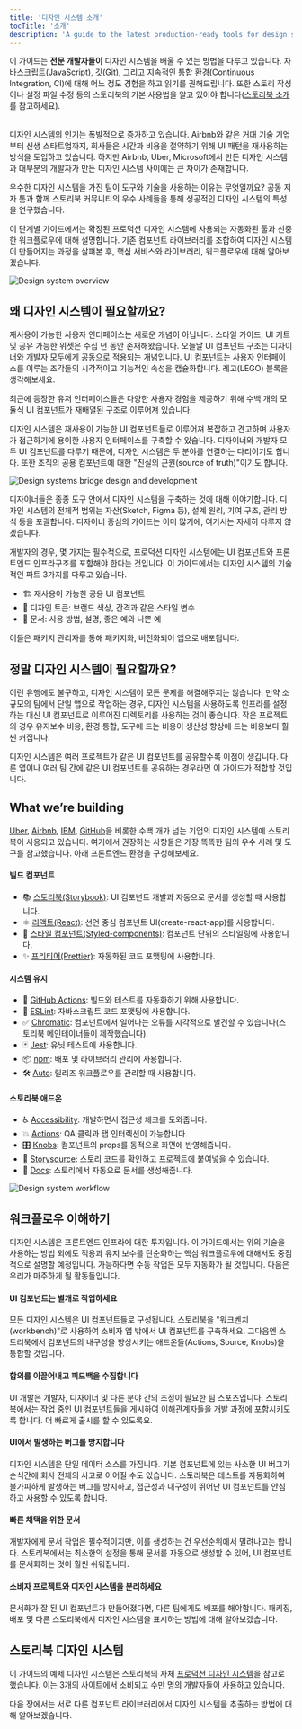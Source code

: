 ```yaml
---
title: '디자인 시스템 소개'
tocTitle: '소개'
description: 'A guide to the latest production-ready tools for design systems'
---
```


<div class="aside">이 가이드는 <b>전문 개발자들이</b> 디자인 시스템을 배울 수 있는 방법을 다루고 있습니다. 자바스크립트(JavaScript), 깃(Git), 그리고 지속적인 통합 환경(Continuous Integration, CI)에 대해 어느 정도 경험을 하고 읽기를 권해드립니다. 또한 스토리 작성이나 설정 파일 수정 등의 스토리북의 기본 사용법을 알고 있어야 합니다(<a href="/intro-to-storybook">스토리북 소개</a>를 참고하세요).
</div>

<br/>

디자인 시스템의 인기는 폭발적으로 증가하고 있습니다. Airbnb와 같은 거대 기술 기업부터 신생 스타트업까지, 회사들은 시간과 비용을 절약하기 위해 UI 패턴을 재사용하는 방식을 도입하고 있습니다. 하지만 Airbnb, Uber, Microsoft에서 만든 디자인 시스템과 대부분의 개발자가 만든 디자인 시스템 사이에는 큰 차이가 존재합니다.

우수한 디자인 시스템을 가진 팀이 도구와 기술을 사용하는 이유는 무엇일까요? 공동 저자 톰과 함께 스토리북 커뮤니티의 우수 사례들을 통해 성공적인 디자인 시스템의 특성을 연구했습니다.

이 단계별 가이드에서는 확장된 프로덕션 디자인 시스템에 사용되는 자동화된 툴과 신중한 워크플로우에 대해 설명합니다. 기존 컴포넌트 라이브러리를 조합하여 디자인 시스템이 만들어지는 과정을 살펴본 후, 핵심 서비스와 라이브러리, 워크플로우에 대해 알아보겠습니다.

![Design system overview](/design-systems-for-developers/design-system-overview.jpg)

## 왜 디자인 시스템이 필요할까요?

재사용이 가능한 사용자 인터페이스는 새로운 개념이 아닙니다. 스타일 가이드, UI 키트 및 공유 가능한 위젯은 수십 년 동안 존재해왔습니다. 오늘날 UI 컴포넌트 구조는 디자이너와 개발자 모두에게 공동으로 적용되는 개념입니다. UI 컴포넌트는 사용자 인터페이스를 이루는 조각들의 시각적이고 기능적인 속성을 캡슐화합니다. 레고(LEGO) 블록을 생각해보세요. 

최근에 등장한 유저 인터페이스들은 다양한 사용자 경험을 제공하기 위해 수백 개의 모듈식 UI 컴포넌트가 재배열된 구조로 이루어져 있습니다.

디자인 시스템은 재사용이 가능한 UI 컴포넌트들로 이루어져 복잡하고 견고하며 사용자가 접근하기에 용이한 사용자 인터페이스를 구축할 수 있습니다. 디자이너와 개발자 모두 UI 컴포넌트를 다루기 때문에, 디자인 시스템은 두 분야를 연결하는 다리이기도 합니다. 또한 조직의 공용 컴포넌트에 대한 "진실의 근원(source of truth)"이기도 합니다.

![Design systems bridge design and development](/design-systems-for-developers/design-system-context.jpg)

디자이너들은 종종 도구 안에서 디자인 시스템을 구축하는 것에 대해 이야기합니다. 디자인 시스템의 전체적 범위는 자산(Sketch, Figma 등), 설계 원리, 기여 구조, 관리 방식 등을 포괄합니다. 디자이너 중심의 가이드는 이미 많기에, 여기서는 자세히 다루지 않겠습니다.

개발자의 경우, 몇 가지는 필수적으로, 프로덕션 디자인 시스템에는 UI 컴포넌트와 프론트엔드 인프라구조를 포함해야 한다는 것입니다. 이 가이드에서는 디자인 시스템의 기술적인 파트 3가지를 다루고 있습니다.

- 🏗 재사용이 가능한 공용 UI 컴포넌트
- 🎨 디자인 토큰: 브랜드 색상, 간격과 같은 스타일 변수
- 📕 문서: 사용 방법, 설명, 좋은 예와 나쁜 예

이들은 패키지 관리자를 통해 패키지화, 버전화되어 앱으로 배포됩니다.

## 정말 디자인 시스템이 필요할까요?

이런 유행에도 불구하고, 디자인 시스템이 모든 문제를 해결해주지는 않습니다. 만약 소규모의 팀에서 단일 앱으로 작업하는 경우, 디자인 시스템을 사용하도록 인프라를 설정하는 대신 UI 컴포넌트로 이루어진 디렉토리를 사용하는 것이 좋습니다. 작은 프로젝트의 경우 유지보수 비용, 환경 통합, 도구에 드는 비용이 생산성 향상에 드는 비용보다 훨씬 커집니다.

디자인 시스템은 여러 프로젝트가 같은 UI 컴포넌트를 공유할수록 이점이 생깁니다. 다른 앱이나 여러 팀 간에 같은 UI 컴포넌트를 공유하는 경우라면 이 가이드가 적합할 것입니다.

## What we’re building

[Uber](https://github.com/uber-web/baseui), [Airbnb](https://github.com/airbnb/lunar), [IBM](https://www.carbondesignsystem.com/), [GitHub](https://primer.style/css/)을 비롯한 수백 개가 넘는 기업의 디자인 시스템에 스토리북이 사용되고 있습니다. 여기에서 권장하는 사항들은 가장 똑똑한 팀의 우수 사례 및 도구를 참고했습니다. 아래 프론트엔드 환경을 구성해보세요.

#### 빌드 컴포넌트

- 📚 [스토리북(Storybook)](http://storybook.js.org): UI 컴포넌트 개발과 자동으로 문서를 생성할 때 사용합니다.
- ⚛️ [리액트(React)](https://reactjs.org/): 선언 중심 컴포넌트 UI(create-react-app)를 사용합니다.
- 💅 [스타일 컴포넌트(Styled-components)](https://www.styled-components.com/): 컴포넌트 단위의 스타일링에 사용합니다.
- ✨ [프리티어(Prettier)](https://prettier.io/): 자동화된 코드 포맷팅에 사용합니다.

#### 시스템 유지

- 🚥 [GitHub Actions](https://github.com/features/actions): 빌드와 테스트를 자동화하기 위해 사용합니다.
- 📐 [ESLint](https://eslint.org/): 자바스크립트 코드 포맷팅에 사용합니다.
- ✅ [Chromatic](https://chromatic.com): 컴포넌트에서 일어나는 오류를 시각적으로 발견할 수 있습니다(스토리북 메인테이너들이 제작했습니다).
- 🃏 [Jest](https://jestjs.io/): 유닛 테스트에 사용합니다.
- 📦 [npm](https://npmjs.com): 배포 및 라이브러리 관리에 사용합니다.
- 🛠 [Auto](https://github.com/intuit/auto): 릴리즈 워크플로우를 관리할 때 사용합니다.

#### 스토리북 애드온

- ♿ [Accessibility](https://github.com/storybookjs/storybook/tree/master/addons/a11y): 개발하면서 접근성 체크를 도와줍니다.
- 💥 [Actions](https://github.com/storybookjs/storybook/tree/master/addons/actions): QA 클릭과 탭 인터렉션이 가능합니다.
- 🎛 [Knobs](https://github.com/storybookjs/storybook/tree/master/addons/knobs): 컴포넌트의 props를 동적으로 화면에 반영해줍니다.
- 📝 [Storysource](https://github.com/storybookjs/storybook/tree/master/addons/storysource): 스토리 코드를 확인하고 프로젝트에 붙여넣을 수 있습니다.
- 📕 [Docs](https://github.com/storybookjs/storybook/tree/master/addons/docs): 스토리에서 자동으로 문서를 생성해줍니다.

![Design system workflow](/design-systems-for-developers/design-system-workflow.jpg)

## 워크플로우 이해하기

디자인 시스템은 프론트엔드 인프라에 대한 투자입니다. 이 가이드에서는 위의 기술을 사용하는 방법 외에도 적용과 유지 보수를 단순화하는 핵심 워크플로우에 대해서도 중점적으로 설명할 예정입니다. 가능하다면 수동 작업은 모두 자동화가 될 것입니다. 다음은 우리가 마주하게 될 활동들입니다.

#### UI 컴포넌트는 별개로 작업하세요

모든 디자인 시스템은 UI 컴포넌트들로 구성됩니다. 스토리북을 "워크벤치(workbench)"로 사용하여 소비자 앱 밖에서 UI 컴포넌트를 구축하세요. 그다음엔 스토리북에서 컴포넌트의 내구성을 향상시키는 애드온들(Actions, Source, Knobs)을 통합할 것입니다.

#### 합의를 이끌어내고 피드백을 수집합니다

UI 개발은 개발자, 디자이너 및 다른 분야 간의 조정이 필요한 팀 스포츠입니다. 스토리북에서는 작업 중인 UI 컴포넌트들을 게시하여 이해관계자들을 개발 과정에 포함시키도록 합니다. 더 빠르게 출시를 할 수 있도록요.

#### UI에서 발생하는 버그를 방지합니다

디자인 시스템은 단일 데이터 소스를 가집니다. 기본 컴포넌트에 있는 사소한 UI 버그가 순식간에 회사 전체의 사고로 이어질 수도 있습니다. 스토리북은 테스트를 자동화하여 불가피하게 발생하는 버그를 방지하고, 접근성과 내구성이 뛰어난 UI 컴포넌트를 안심하고 사용할 수 있도록 합니다.

#### 빠른 채택을 위한 문서

개발자에게 문서 작업은 필수적이지만, 이를 생성하는 건 우선순위에서 밀려나고는 합니다. 스토리북에서는 최소한의 설정을 통해 문서를 자동으로 생성할 수 있어, UI 컴포넌트를 문서화하는 것이 훨씬 쉬워집니다.

#### 소비자 프로젝트와 디자인 시스템을 분리하세요

문서화가 잘 된 UI 컴포넌트가 만들어졌다면, 다른 팀에게도 배포를 해야합니다. 패키징, 배포 및 다른 스토리북에서 디자인 시스템을 표시하는 방법에 대해 알아보겠습니다.

## 스토리북 디자인 시스템

이 가이드의 예제 디자인 시스템은 스토리북의 자체 [프로덕션 디자인 시스템](https://github.com/storybookjs/design-system)을 참고로 했습니다. 이는 3개의 사이트에서 소비되고 수만 명의 개발자들이 사용하고 있습니다.

다음 장에서는 서로 다른 컴포넌트 라이브러리에서 디자인 시스템을 추출하는 방법에 대해 알아보겠습니다.

